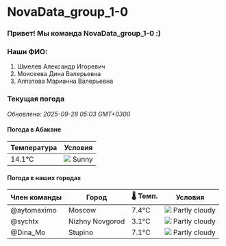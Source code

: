 # NovaData_group_1-0
### Привет! Мы команда NovaData_group_1-0 :)

### Наши ФИО:
1. Шмелев Александр Игоревич
2. Моисеева Дина Валерьевна
3. Алпатова Марианна Валерьевна

### Текущая погода
<!-- WEATHER:START -->
_Обновлено: 2025-09-28 05:03 GMT+0300_

#### Погода в Абакане

| Температура | Условия |
|-------------|----------|
| 14.1°C     | ![](https://cdn.weatherapi.com/weather/64x64/day/113.png) Sunny |

#### Погода в наших городах

| Член команды  | Город               | 🌡️ Темп.  | Условия          |
|---------------|---------------------|-----------|--------------------|
| @aytomaximo    | Moscow              |    7.4°C | ![](https://cdn.weatherapi.com/weather/64x64/night/116.png) Partly cloudy |
| @sychtx        | Nizhny Novgorod     |    3.1°C | ![](https://cdn.weatherapi.com/weather/64x64/night/116.png) Partly cloudy |
| @Dina_Mo       | Stupino             |    7.1°C | ![](https://cdn.weatherapi.com/weather/64x64/night/116.png) Partly cloudy |

<!-- WEATHER:END -->
